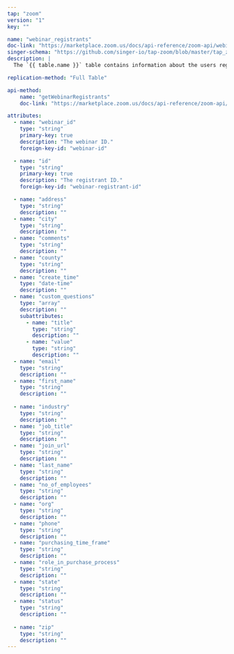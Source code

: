```yaml
---
tap: "zoom"
version: "1"
key: ""

name: "webinar_registrants"
doc-link: "https://marketplace.zoom.us/docs/api-reference/zoom-api/webinars/webinarregistrants"
singer-schema: "https://github.com/singer-io/tap-zoom/blob/master/tap_zoom/schemas/webinar_registrants.json"
description: |
  The `{{ table.name }}` table contains information about the users registered for a webinar in your {{ integration.display_name }} account.

replication-method: "Full Table"

api-method:
    name: "getWebinarRegistrants"
    doc-link: "https://marketplace.zoom.us/docs/api-reference/zoom-api/webinars/webinarregistrants"

attributes:
  - name: "webinar_id"
    type: "string"
    primary-key: true
    description: "The webinar ID."
    foreign-key-id: "webinar-id"

  - name: "id"
    type: "string"
    primary-key: true
    description: "The registrant ID." 
    foreign-key-id: "webinar-registrant-id" 

  - name: "address"
    type: "string"
    description: ""
  - name: "city"
    type: "string"
    description: ""
  - name: "comments"
    type: "string"
    description: ""
  - name: "county"
    type: "string"
    description: ""
  - name: "create_time"
    type: "date-time"
    description: ""
  - name: "custom_questions"
    type: "array"
    description: ""
    subattributes:
      - name: "title"
        type: "string"
        description: ""
      - name: "value"
        type: "string"
        description: ""
  - name: "email"
    type: "string"
    description: ""
  - name: "first_name"
    type: "string"
    description: ""
  
  - name: "industry"
    type: "string"
    description: ""
  - name: "job_title"
    type: "string"
    description: ""
  - name: "join_url"
    type: "string"
    description: ""
  - name: "last_name"
    type: "string"
    description: ""
  - name: "no_of_employees"
    type: "string"
    description: ""
  - name: "org"
    type: "string"
    description: ""
  - name: "phone"
    type: "string"
    description: ""
  - name: "purchasing_time_frame"
    type: "string"
    description: ""
  - name: "role_in_purchase_process"
    type: "string"
    description: ""
  - name: "state"
    type: "string"
    description: ""
  - name: "status"
    type: "string"
    description: ""
  
  - name: "zip"
    type: "string"
    description: ""
---
```


